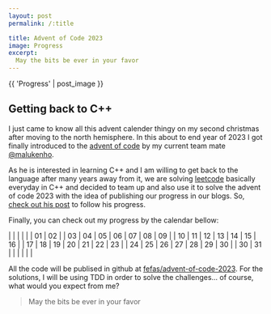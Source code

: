 ```yaml
---
layout: post
permalink: /:title

title: Advent of Code 2023
image: Progress
excerpt:
  May the bits be ever in your favor
---
```


{{ 'Progress' | post_image }}

## Getting back to C++

I just came to know all this advent calender thingy on my second christmas after
moving to the north hemisphere. In this about to end year of 2023 I got finally
introduced to the [advent of code] by my current team mate [@malukenho].

As he is interested in learning C++ and I am willing to get back to the language
after many years away from it, we are solving [leetcode] basically everyday in
C++ and decided to team up and also use it to solve the advent of code 2023 with
the idea of publishing our progress in our blogs. So, [check out his post] to
follow his progress.

Finally, you can check out my progress by the calendar bellow:


|      |      |      |      |      |  01  |  02  |
|  03  |  04  |  05  |  06  |  07  |  08  |  09  |
|  10  |  11  |  12  |  13  |  14  |  15  |  16  |
|  17  |  18  |  19  |  20  |  21  |  22  |  23  |
|  24  |  25  |  26  |  27  |  28  |  29  |  30  |
|  30  |  31  |      |      |      |      |      |

All the code will be publised in github at [fefas/advent-of-code-2023]. For the
solutions, I will be using TDD in order to solve the challenges... of course, what
would you expect from me?

> May the bits be ever in your favor

[advent of code]: https://adventofcode.com/
[@malukenho]: https://malukenho.github.io
[check out his post]: https://malukenho.github.io/post/2023/12/01/advent-of-code-2023.html
[leetcode]: https://leetcode.com/
[fefas/advent-of-code-2023]: https://github.com/fefas/advent-of-code-2023

